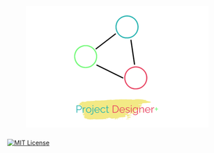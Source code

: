 <h1 align="center">
    <a href="project_designer_icon">
    <img src="https://github.com/furkancaglayan/Project-Designer-Plus-Plus/blob/main/images/project_designer_card.png">
    </a>
</h1>

[![MIT License](https://img.shields.io/badge/License-MIT-green.svg)](https://choosealicense.com/licenses/mit/)